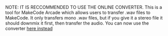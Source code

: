 NOTE: IT IS RECCOMMENDED TO USE THE ONLINE CONVERTER.
This is a tool for MakeCode Arcade which allows users to transfer .wav files to MakeCode. It only transfers mono .wav files, but if you give it a stereo file it should downmix it first, then transfer the audio. You can now use the converter [here instead](https://homeassistanttycoon.github.io/Audio-to-MakeCode-Arcade/)
